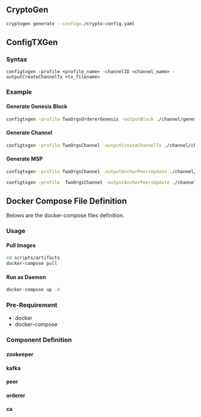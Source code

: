 ## CryptoGen

```bash
cryptogen generate --config=./crypto-config.yaml 
```





## ConfigTXGen

### Syntax
```
configtxgen -profile <profile_name> -channelID <channel_name> -outputCreateChannelTx <tx_filename>
```

### Example

#### Generate Genesis Block
```bash
configtxgen -profile TwoOrgsOrdererGenesis -outputBlock ./channel/genesis.block
```

#### Generate Channel 
```bash
configtxgen -profile TwoOrgsChannel -outputCreateChannelTx ./channel/channel.tx -channelID snackbar-channel
```

#### Generate MSP
```bash
configtxgen -profile TwoOrgsChannel -outputAnchorPeersUpdate ./channel/little-factory-msp.tx -channelID snackbar-channel -asOrg little-factory.com
```

```bash
configtxgen -profile  TwoOrgsChannel -outputAnchorPeersUpdate ./channel/little-snackbar-msp.tx -channelID snackbar-channel -asOrg little-factory.com
```



## Docker Compose File Definition 

Belows are the docker-compose files definition.


### Usage

#### Pull Images
```bash
cd scripts/artifacts
docker-compose pull
```

#### Run as Daemon
```bash
docker-compose up -d
```

### Pre-Requirement

- docker
- docker-compose

### Component Definition

#### zookeeper

#### kafka

#### peer

#### orderer

#### ca

